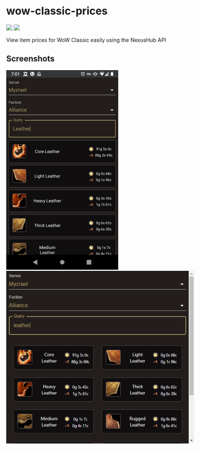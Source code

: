 # wow-classic-prices
[![](https://img.shields.io/badge/-Donate-orange.svg?logo=Patreon&labelColor=7A7A7A)](https://www.patreon.com/bePatron?c=954360)
[![](https://img.shields.io/badge/-Donate-blue.svg?logo=Paypal&labelColor=7A7A7A)](https://paypal.me/TSedlar)

View item prices for WoW Classic easily using the NexusHub API

## Screenshots

<p>
  <img src="readme_assets/mobile.png" width="300" />
  <img src="readme_assets/desktop.png" width="583" />
</p>

